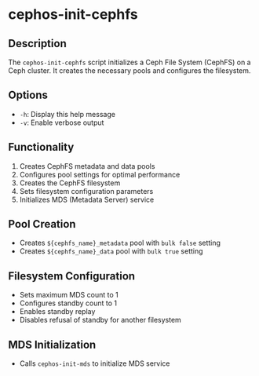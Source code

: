 # cephos-init-cephfs

## Description
The `cephos-init-cephfs` script initializes a Ceph File System (CephFS) on a Ceph cluster. It creates the necessary pools and configures the filesystem.

## Options
- `-h`: Display this help message
- `-v`: Enable verbose output

## Functionality
1. Creates CephFS metadata and data pools
1. Configures pool settings for optimal performance
1. Creates the CephFS filesystem
1. Sets filesystem configuration parameters
1. Initializes MDS (Metadata Server) service

## Pool Creation
- Creates `${cephfs_name}_metadata` pool with `bulk false` setting
- Creates `${cephfs_name}_data` pool with `bulk true` setting

## Filesystem Configuration
- Sets maximum MDS count to 1
- Configures standby count to 1
- Enables standby replay
- Disables refusal of standby for another filesystem

## MDS Initialization
- Calls `cephos-init-mds` to initialize MDS service
